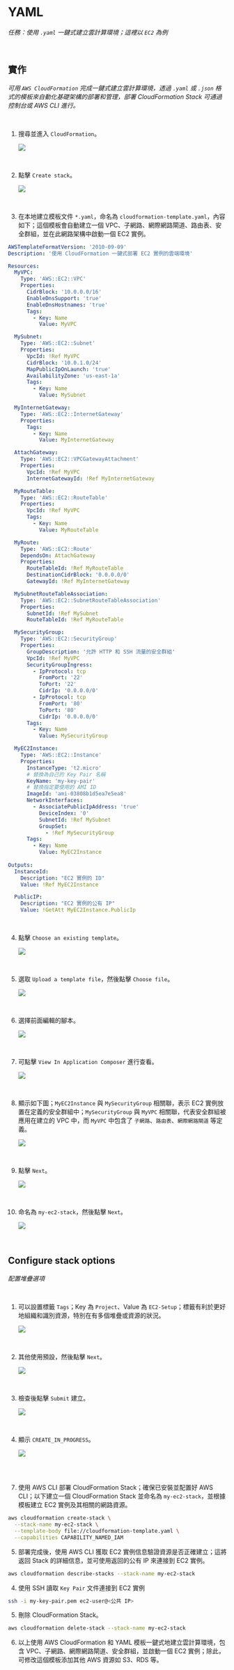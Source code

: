 # YAML

_任務：使用 `.yaml` 一鍵式建立雲計算環境；這裡以 `EC2` 為例_

<br>

## 實作

_可用 `AWS CloudFormation` 完成一鍵式建立雲計算環境，透過 `.yaml` 或 `.json` 格式的模板來自動化基礎架構的部署和管理，部署 CloudFormation Stack 可通過控制台或 AWS CLI 進行。_ 

<br>

1. 搜尋並進入 `CloudFormation`。

    ![](images/img_02.png)

<br>

2. 點擊 `Create stack`。

    ![](images/img_03.png)

<br>

3. 在本地建立模板文件 `*.yaml`，命名為 `cloudformation-template.yaml`，內容如下；這個模板會自動建立一個 VPC、子網路、網際網路閘道、路由表、安全群組，並在此網路架構中啟動一個 EC2 實例。

```yaml
AWSTemplateFormatVersion: '2010-09-09'
Description: '使用 CloudFormation 一鍵式部署 EC2 實例的雲端環境'

Resources:
  MyVPC:
    Type: 'AWS::EC2::VPC'
    Properties: 
      CidrBlock: '10.0.0.0/16'
      EnableDnsSupport: 'true'
      EnableDnsHostnames: 'true'
      Tags: 
        - Key: Name
          Value: MyVPC

  MySubnet:
    Type: 'AWS::EC2::Subnet'
    Properties:
      VpcId: !Ref MyVPC
      CidrBlock: '10.0.1.0/24'
      MapPublicIpOnLaunch: 'true'
      AvailabilityZone: 'us-east-1a'
      Tags:
        - Key: Name
          Value: MySubnet

  MyInternetGateway:
    Type: 'AWS::EC2::InternetGateway'
    Properties: 
      Tags:
        - Key: Name
          Value: MyInternetGateway

  AttachGateway:
    Type: 'AWS::EC2::VPCGatewayAttachment'
    Properties: 
      VpcId: !Ref MyVPC
      InternetGatewayId: !Ref MyInternetGateway

  MyRouteTable:
    Type: 'AWS::EC2::RouteTable'
    Properties: 
      VpcId: !Ref MyVPC
      Tags:
        - Key: Name
          Value: MyRouteTable

  MyRoute:
    Type: 'AWS::EC2::Route'
    DependsOn: AttachGateway
    Properties: 
      RouteTableId: !Ref MyRouteTable
      DestinationCidrBlock: '0.0.0.0/0'
      GatewayId: !Ref MyInternetGateway

  MySubnetRouteTableAssociation:
    Type: 'AWS::EC2::SubnetRouteTableAssociation'
    Properties: 
      SubnetId: !Ref MySubnet
      RouteTableId: !Ref MyRouteTable

  MySecurityGroup:
    Type: 'AWS::EC2::SecurityGroup'
    Properties: 
      GroupDescription: '允許 HTTP 和 SSH 流量的安全群組'
      VpcId: !Ref MyVPC
      SecurityGroupIngress: 
        - IpProtocol: tcp
          FromPort: '22'
          ToPort: '22'
          CidrIp: '0.0.0.0/0'
        - IpProtocol: tcp
          FromPort: '80'
          ToPort: '80'
          CidrIp: '0.0.0.0/0'
      Tags:
        - Key: Name
          Value: MySecurityGroup

  MyEC2Instance:
    Type: 'AWS::EC2::Instance'
    Properties: 
      InstanceType: 't2.micro'
      # 替換為自己的 Key Pair 名稱
      KeyName: 'my-key-pair'
      # 替換指定要使用的 AMI ID
      ImageId: 'ami-03808b1d5ea7e5ea8'
      NetworkInterfaces: 
        - AssociatePublicIpAddress: 'true'
          DeviceIndex: '0'
          SubnetId: !Ref MySubnet
          GroupSet: 
            - !Ref MySecurityGroup
      Tags:
        - Key: Name
          Value: MyEC2Instance
          
Outputs:
  InstanceId:
    Description: "EC2 實例的 ID"
    Value: !Ref MyEC2Instance

  PublicIP:
    Description: "EC2 實例的公有 IP"
    Value: !GetAtt MyEC2Instance.PublicIp
```

<br>

4. 點擊 `Choose an existing template`。

    ![](images/img_04.png)

<br>

5. 選取 `Upload a template file`，然後點擊 `Choose file`。

    ![](images/img_05.png)

<br>

6. 選擇前面編輯的腳本。

    ![](images/img_06.png)

<br>

7. 可點擊 `View In Application Composer` 進行查看。

    ![](images/img_07.png)

<br>

8. 顯示如下圖；`MyEC2Instance` 與 `MySecurityGroup` 相關聯，表示 EC2 實例放置在定義的安全群組中；`MySecurityGroup` 與 `MyVPC` 相關聯，代表安全群組被應用在建立的 VPC 中，而 `MyVPC` 中包含了 `子網路`、`路由表`、`網際網路閘道` 等定義。

    ![](images/img_08.png)

<br>

9. 點擊 `Next`。

    ![](images/img_09.png)

<br>

10. 命名為 `my-ec2-stack`，然後點擊 `Next`。

    ![](images/img_10.png)

<br>

## Configure stack options

_配置堆疊選項_

<br>

1. 可以設置標籤 `Tags`；Key 為 `Project`、Value 為 `EC2-Setup`；標籤有利於更好地組織和識別資源，特別在有多個堆疊或資源的狀況。

    ![](images/img_11.png)

<br>

2. 其他使用預設，然後點擊 `Next`。

    ![](images/img_09.png)

<br>

3. 檢查後點擊 `Submit` 建立。

    ![](images/img_12.png)

<br>

4. 顯示 `CREATE_IN_PROGRESS`。

    ![](images/img_13.png)

<br>

## 

7. 使用 AWS CLI 部署 CloudFormation Stack；確保已安裝並配置好 AWS CLI；以下建立一個 CloudFormation Stack 並命名為 `my-ec2-stack`，並根據模板建立 EC2 實例及其相關的網路資源。

```bash
aws cloudformation create-stack \
  --stack-name my-ec2-stack \
  --template-body file://cloudformation-template.yaml \
  --capabilities CAPABILITY_NAMED_IAM
```




5. 部署完成後，使用 AWS CLI 獲取 EC2 實例信息驗證資源是否正確建立；這將返回 Stack 的詳細信息，並可使用返回的公有 IP 來連接到 EC2 實例。


```bash
aws cloudformation describe-stacks --stack-name my-ec2-stack
```



4. 使用 SSH 讀取 `Key Pair` 文件連接到 EC2 實例

```bash
ssh -i my-key-pair.pem ec2-user@<公共 IP>
```

5. 刪除 CloudFormation Stack。

```bash
aws cloudformation delete-stack --stack-name my-ec2-stack
```

6. 以上使用 AWS CloudFormation 和 YAML 模板一鍵式地建立雲計算環境，包含 VPC、子網路、網際網路閘道、安全群組，並啟動一個 EC2 實例；除此，可修改這個模板添加其他 AWS 資源如 S3、RDS 等。
